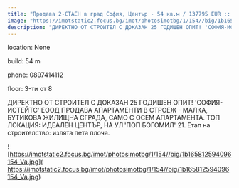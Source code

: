 ```yaml
---
title: "Продава 2-СТАЕН в град София, Център - 54 кв.м / 137795 EUR :: imot.bg Обява"
image: "https://imotstatic2.focus.bg/imot/photosimotbg/1/154//big/1b165812594096154_KQ.jpg"
description: "ДИРЕКТНО ОТ СТРОИТЕЛ С ДОКАЗАН 25 ГОДИШЕН ОПИТ! 'СОФИЯ-ИСТЕЙТС' ЕООД ПРОДАВА АПАРТАМЕНТИ В СТРОЕЖ - МАЛКА, БУТИКОВА ЖИЛИЩНА СГРАДА, САМО С ОСЕМ АПАРТАМЕНТА. ТОП ЛОКАЦИЯ: ИДЕАЛЕН ЦЕНТЪР, НА УЛ.'ПОП БОГОМИЛ' 21. Етап на строителство: излята пета плоча."
---
```


location: None

build: 54 m

phone: 0897414112

floor: 3-ти от 8

ДИРЕКТНО ОТ СТРОИТЕЛ С ДОКАЗАН 25 ГОДИШЕН ОПИТ! 'СОФИЯ-ИСТЕЙТС' ЕООД ПРОДАВА АПАРТАМЕНТИ В СТРОЕЖ - МАЛКА, БУТИКОВА ЖИЛИЩНА СГРАДА, САМО С ОСЕМ АПАРТАМЕНТА. ТОП ЛОКАЦИЯ: ИДЕАЛЕН ЦЕНТЪР, НА УЛ.'ПОП БОГОМИЛ' 21. Етап на строителство: излята пета плоча.


![https://imotstatic2.focus.bg/imot/photosimotbg/1/154//big/1b165812594096154_Va.jpg]( https://imotstatic2.focus.bg/imot/photosimotbg/1/154//big/1b165812594096154_Va.jpg)


